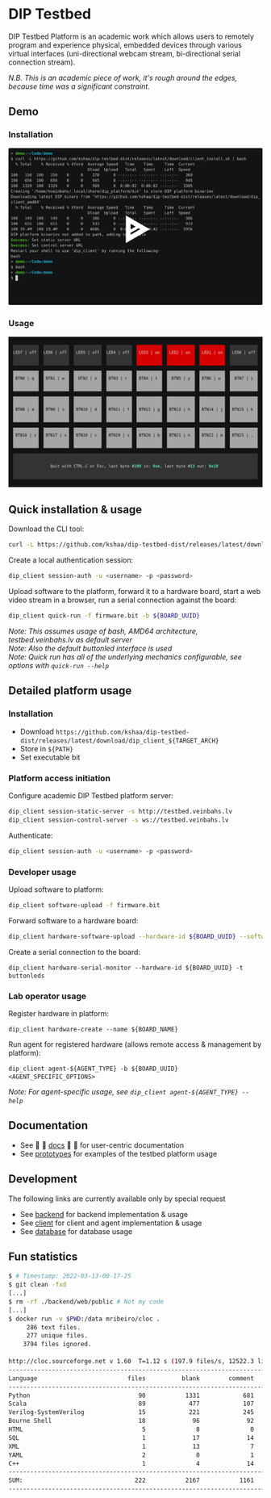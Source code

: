 # DIP Testbed
  
DIP Testbed Platform is an academic work which allows users to remotely program and experience physical, embedded devices through various virtual interfaces (uni-directional webcam stream, bi-directional serial connection stream).  
  
_N.B. This is an academic piece of work, it's rough around the edges, because time was a significant constraint._  

## Demo
### Installation
[![asciicast](./docs/assets/1qW4VymT8G2blxtuMJqJcMboe.svg)](https://asciinema.org/a/1qW4VymT8G2blxtuMJqJcMboe)  

### Usage
[![asciicast](./docs/assets/LKwWorWIw3TfYmJH7qKeG6ywP.png)](https://asciinema.org/a/LKwWorWIw3TfYmJH7qKeG6ywP)  
  
## Quick installation & usage
Download the CLI tool:
```bash
curl -L https://github.com/kshaa/dip-testbed-dist/releases/latest/download/client_install.sh | bash
```
  
Create a local authentication session:
```bash
dip_client session-auth -u <username> -p <password>
```
  
Upload software to the platform, forward it to a hardware board, start a web video stream in a browser, run a serial connection against the board: 
```bash
dip_client quick-run -f firmware.bit -b ${BOARD_UUID}
```

_Note: This assumes usage of bash, AMD64 architecture, testbed.veinbahs.lv as default server_  
_Note: Also the default buttonled interface is used_  
_Note: Quick run has all of the underlying mechanics configurable, see options with `quick-run --help`_  
  
## Detailed platform usage

### Installation
- Download `https://github.com/kshaa/dip-testbed-dist/releases/latest/download/dip_client_${TARGET_ARCH}`  
- Store in `${PATH}`
- Set executable bit

### Platform access initiation
  
Configure academic DIP Testbed platform server:
```bash
dip_client session-static-server -s http://testbed.veinbahs.lv
dip_client session-control-server -s ws://testbed.veinbahs.lv
```
  
Authenticate:  
```bash
dip_client session-auth -u <username> -p <password>
```
  
### Developer usage

Upload software to platform:
```bash
dip_client software-upload -f firmware.bit
```

Forward software to a hardware board:
```bash
dip_client hardware-software-upload --hardware-id ${BOARD_UUID} --software-id ${SOFTWARE_UUID}
```

Create a serial connection to the board:
```
dip_client hardware-serial-monitor --hardware-id ${BOARD_UUID} -t buttonleds
```

### Lab operator usage
  
Register hardware in platform:
```
dip_client hardware-create --name ${BOARD_NAME}
```
  
Run agent for registered hardware (allows remote access & management by platform):
```
dip_client agent-${AGENT_TYPE} -b ${BOARD_UUID} <AGENT_SPECIFIC_OPTIONS>
```
  
_Note: For agent-specific usage, see `dip_client agent-${AGENT_TYPE} --help`_  
  
## Documentation
- See 🌼 🌻 [docs](./docs/README.md) 🌻 🌼 for user-centric documentation  
- See [prototypes](./prototypes/README.md) for examples of the testbed platform usage  
  
## Development
The following links are currently available only by special request  
  
- See [backend](./backend/README.md) for backend implementation & usage  
- See [client](./client/README.md) for client and agent implementation & usage  
- See [database](./database/README.md) for database usage  
  
## Fun statistics
```bash
$ # Timestamp: 2022-03-13-00-17-25
$ git clean -fxd
[...]
$ rm -rf ./backend/web/public # Not my code
[...]
$ docker run -v $PWD:/data mribeiro/cloc .
     286 text files.
     277 unique files.                                          
    3794 files ignored.

http://cloc.sourceforge.net v 1.60  T=1.12 s (197.9 files/s, 12522.3 lines/s)
-----------------------------------------------------------------------------------
Language                         files          blank        comment           code
-----------------------------------------------------------------------------------
Python                              90           1331            681           6047
Scala                               89            477            107           3007
Verilog-SystemVerilog               15            221            245           1053
Bourne Shell                        18             96             92            398
HTML                                 5              8              0             84
SQL                                  1             17             14             43
XML                                  1             13              7             39
YAML                                 2              0              1             33
C++                                  1              4             14             14
-----------------------------------------------------------------------------------
SUM:                               222           2167           1161          10718
-----------------------------------------------------------------------------------
```

